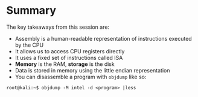 # Summary

The key takeaways from this session are:

- Assembly is a human-readable representation of instructions executed by the CPU
- It allows us to access CPU registers directly
- It uses a fixed set of instructions called ISA
- **Memory** is the RAM, **storage** is the disk
- Data is stored in memory using the little endian representation
- You can disassemble a program with `objdump` like so:

```console
root@kali:~$ objdump -M intel -d <program> |less
```
